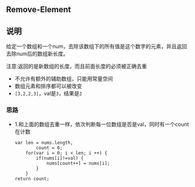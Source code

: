 ## Remove-Element

## 说明
给定一个数组和一个num，去除该数组下的所有值是这个数字的元素，并且返回去除num后的数组新长度。

注意:返回的是新数组的长度，而且前面长度的必须被正确去重

* 不允许有额外的辅助数组，只能用常量空间
* 数组元素和排序都可以被改变
* `[3,2,2,3]`，val是`3`，结果是`2`

### 思路

* 1.和上面的数组去重一样，依次判断每一位数组是否是val，同时有一个count在计数

	```
	var len = nums.length,
			count = 0;
		for(var i = 0; i < len; i ++) {
			if(nums[i]!=val) {
				nums[count++] = nums[i];
			}
		}
	return count;
	```
